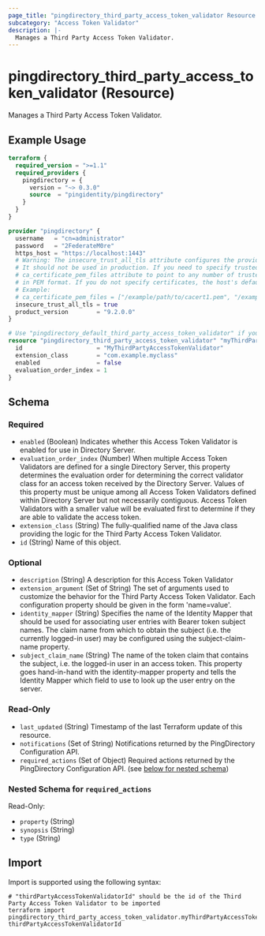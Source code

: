 ```yaml
---
page_title: "pingdirectory_third_party_access_token_validator Resource - terraform-provider-pingdirectory"
subcategory: "Access Token Validator"
description: |-
  Manages a Third Party Access Token Validator.
---
```


# pingdirectory_third_party_access_token_validator (Resource)

Manages a Third Party Access Token Validator.

## Example Usage

```terraform
terraform {
  required_version = ">=1.1"
  required_providers {
    pingdirectory = {
      version = "~> 0.3.0"
      source  = "pingidentity/pingdirectory"
    }
  }
}

provider "pingdirectory" {
  username   = "cn=administrator"
  password   = "2FederateM0re"
  https_host = "https://localhost:1443"
  # Warning: The insecure_trust_all_tls attribute configures the provider to trust any certificate presented by the PingDirectory server.
  # It should not be used in production. If you need to specify trusted CA certificates, use the
  # ca_certificate_pem_files attribute to point to any number of trusted CA certificate files
  # in PEM format. If you do not specify certificates, the host's default root CA set will be used.
  # Example:
  # ca_certificate_pem_files = ["/example/path/to/cacert1.pem", "/example/path/to/cacert2.pem"]
  insecure_trust_all_tls = true
  product_version        = "9.2.0.0"
}

# Use "pingdirectory_default_third_party_access_token_validator" if you are adopting existing configuration from the PingDirectory server into Terraform
resource "pingdirectory_third_party_access_token_validator" "myThirdPartyAccessTokenValidator" {
  id                     = "MyThirdPartyAccessTokenValidator"
  extension_class        = "com.example.myclass"
  enabled                = false
  evaluation_order_index = 1
}
```

<!-- schema generated by tfplugindocs -->
## Schema

### Required

- `enabled` (Boolean) Indicates whether this Access Token Validator is enabled for use in Directory Server.
- `evaluation_order_index` (Number) When multiple Access Token Validators are defined for a single Directory Server, this property determines the evaluation order for determining the correct validator class for an access token received by the Directory Server. Values of this property must be unique among all Access Token Validators defined within Directory Server but not necessarily contiguous. Access Token Validators with a smaller value will be evaluated first to determine if they are able to validate the access token.
- `extension_class` (String) The fully-qualified name of the Java class providing the logic for the Third Party Access Token Validator.
- `id` (String) Name of this object.

### Optional

- `description` (String) A description for this Access Token Validator
- `extension_argument` (Set of String) The set of arguments used to customize the behavior for the Third Party Access Token Validator. Each configuration property should be given in the form 'name=value'.
- `identity_mapper` (String) Specifies the name of the Identity Mapper that should be used for associating user entries with Bearer token subject names. The claim name from which to obtain the subject (i.e. the currently logged-in user) may be configured using the subject-claim-name property.
- `subject_claim_name` (String) The name of the token claim that contains the subject, i.e. the logged-in user in an access token. This property goes hand-in-hand with the identity-mapper property and tells the Identity Mapper which field to use to look up the user entry on the server.

### Read-Only

- `last_updated` (String) Timestamp of the last Terraform update of this resource.
- `notifications` (Set of String) Notifications returned by the PingDirectory Configuration API.
- `required_actions` (Set of Object) Required actions returned by the PingDirectory Configuration API. (see [below for nested schema](#nestedatt--required_actions))

<a id="nestedatt--required_actions"></a>
### Nested Schema for `required_actions`

Read-Only:

- `property` (String)
- `synopsis` (String)
- `type` (String)

## Import

Import is supported using the following syntax:

```shell
# "thirdPartyAccessTokenValidatorId" should be the id of the Third Party Access Token Validator to be imported
terraform import pingdirectory_third_party_access_token_validator.myThirdPartyAccessTokenValidator thirdPartyAccessTokenValidatorId
```

